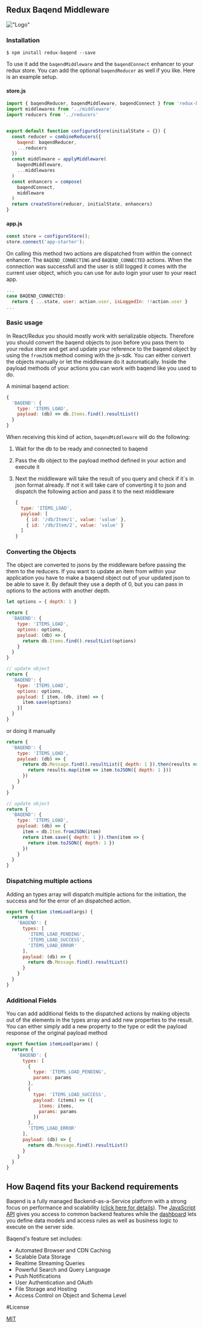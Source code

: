 ## Redux Baqend Middleware

!["Logo"](https://cdn.rawgit.com/Baqend/redux-baqend/master/redux_baqend.svg)

### Installation
```
$ npm install redux-baqend --save
```
To use it add the `baqendMiddleware` and the `baqendConnect` enhancer to your redux store. You can add the optional `baqendReducer` as well if you like. Here is an example setup.

#### store.js
```js
import { baqendReducer, baqendMiddleware, baqendConnect } from 'redux-baqend'
import middlewares from '../middleware'
import reducers from '../reducers'


export default function configureStore(initialState = {}) {
  const reducer = combineReducers({
    baqend: baqendReducer,
    ...reducers
  })
  const middleware = applyMiddleware(
    baqendMiddleware,
    ...middlewares
  )
  const enhancers = compose(
    baqendConnect,
    middleware
  )
  return createStore(reducer, initialState, enhancers)
}
```

#### app.js
```js
const store = configureStore();
store.connect('app-starter');

```

On calling this method two actions are dispatched from within the connect enhancer. The `BAQEND_CONNECTING` and `BAQEND_CONNECTED` actions. When the connection was successfull and the user is still logged it comes with the current user object, which you can use for auto login your user to your react app.

```js
...
case BAQEND_CONNECTED:
  return { ...state, user: action.user, isLoggedIn: !!action.user }
...
```

### Basic usage
In React/Redux you should mostly work with serializable objects. Therefore you should convert the baqend objects to json before you pass them to your redux store and get and update your reference to the baqend object by using the `fromJSON` method coming with the js-sdk. You can either convert the objects manually or let the middleware do it automatically. Inside the payload methods of your actions you can work with baqend like you used to do.

A minimal baqend action:

```js
{
  'BAQEND': {
    type: 'ITEMS_LOAD',
    payload: (db) => db.Items.find().resultList()
  }
}
```
When receiving this kind of action, `baqendMiddleware` will do the following:

1. Wait for the db to be ready and connected to baqend
2. Pass the db object to the payload method defined in your action and execute it
3. Next the middleware will take the result of you query and check if it´s in json format already. If not it will take care of converting it to json and dispatch the following action and pass it to the next middleware

    ```js
    {
      type: 'ITEMS_LOAD',
      payload: [
        { id: '/db/Item/1', value: 'value' },
        { id: '/db/Item/2', value: 'value' }
      ]
    }
    ```

### Converting the Objects
The object are converted to jsons by the middleware before passing the them to the reducers. If you want to update an item from within your application you have to make a baqend object out of your updated json to be able to save it. By
default they use a depth of 0, but you can pass in options to the actions with another depth.

```js
let options = { depth: 1 }

return {
  'BAQEND': {
    type: 'ITEMS_LOAD',
    options: options,
    payload: (db) => {
      return db.Items.find().resultList(options)
    }
  }
}

// update object
return {
  'BAQEND': {
    type: 'ITEMS_LOAD',
    options: options,
    payload: [ item, (db, item) => {
      item.save(options)
    }]
  }
}
```

or doing it manually

```js
return {
  'BAQEND': {
    type: 'ITEMS_LOAD',
    payload: (db) => {
      return db.Message.find().resultList({ depth: 1 }).then(results => {
        return results.map(item => item.toJSON({ depth: 1 }))
      })
    }
  }
}

// update object
return {
  'BAQEND': {
    type: 'ITEMS_LOAD',
    payload: (db) => {
      item = db.Item.fromJSON(item)
      return item.save({ depth: 1 }).then(item => {
        return item.toJSON({ depth: 1 })
      })
    }
  }
}
```

### Dispatching multiple actions
Adding an types array will dispatch multiple actions for the initiation, the success and for the error of an dispatched action.

```js
export function itemLoad(args) {
  return {
    'BAQEND': {
      types: [
        'ITEMS_LOAD_PENDING',
        'ITEMS_LOAD_SUCCESS',
        'ITEMS_LOAD_ERROR'
      ],
      payload: (db) => {
        return db.Message.find().resultList()
      }
    }
  }
}
```

### Additional Fields
You can add additional fields to the dispatched actions by making objects out of the elements in the types array and add new properties to the result. You can either simply add a new property to the type or edit the payload response of the original payload method

```js
export function itemLoad(params) {
  return {
    'BAQEND': {
      types: [
        {
          type: 'ITEMS_LOAD_PENDING',
          params: params
        },
        {
          type: 'ITEMS_LOAD_SUCCESS',
          payload: (items) => ({
            items: items,
            params: params
          })
        },
        'ITEMS_LOAD_ERROR'
      ],
      payload: (db) => {
        return db.Message.find().resultList()
      }
    }
  }
}
```

## How Baqend fits your Backend requirements

Baqend is a fully managed Backend-as-a-Service platform with a strong focus on performance and scalability
([click here for details](http://blog.baqend.com/post/139788321880/bringing-web-performance-to-the-next-level-an)).
The [JavaScript API](http://www.baqend.com/js-sdk/latest/baqend.html) gives you access to common backend features
while the [dashboard](http://www.baqend.com/guide/#baqend-dashboard) lets you define data models and access rules as
well as business logic to execute on the server side.

Baqend's feature set includes:

* Automated Browser and CDN Caching
* Scalable Data Storage
* Realtime Streaming Queries
* Powerful Search and Query Language
* Push Notifications
* User Authentication and OAuth
* File Storage and Hosting
* Access Control on Object and Schema Level

#License

[MIT](https://github.com/Baqend/react-redux-starter/blob/master/LICENSE)

